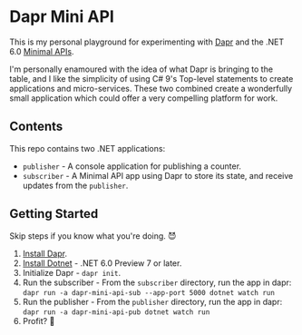 # Dapr Mini API

This is my personal playground for experimenting with
[Dapr](https://dapr.io)
and the .NET 6.0
[Minimal APIs](https://devblogs.microsoft.com/aspnet/asp-net-core-updates-in-net-6-preview-4/#introducing-minimal-apis).

I'm personally enamoured with the idea of what Dapr is bringing to the table,
and I like the simplicity of using C# 9's Top-level statements to create
applications and micro-services.  These two combined create a wonderfully small
application which could offer a very compelling platform for work.

## Contents

This repo contains two .NET applications:

- `publisher` - A console application for publishing a counter.
- `subscriber` - A Minimal API app using Dapr to store its state, and receive
  updates from the `publisher`.

## Getting Started

Skip steps if you know what you're doing.  😈

1. [Install Dapr](https://docs.dapr.io/getting-started/install-dapr-cli/).
1. [Install Dotnet](https://dotnet.microsoft.com/download/dotnet/6.0) - .NET
    6.0 Preview 7 or later.
1. Initialize Dapr - `dapr init`.
1. Run the subscriber - From the `subscriber` directory, run the app in dapr:
   `dapr run -a dapr-mini-api-sub --app-port 5000 dotnet watch run`
1. Run the publisher - From the `publisher` directory, run the app in dapr:
   `dapr run -a dapr-mini-api-pub dotnet watch run`
1. Profit?  💸

